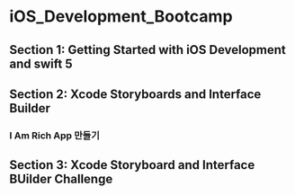 # iOS_Development_Bootcamp
## Section 1: Getting Started with iOS Development and swift 5
###

## Section 2: Xcode Storyboards and Interface Builder
### I Am Rich App 만들기

## Section 3: Xcode Storyboard and Interface BUilder Challenge
###
